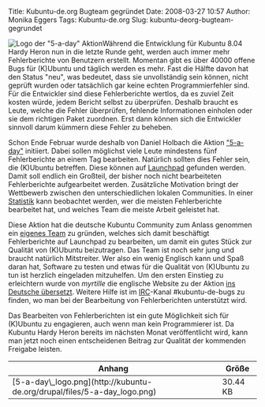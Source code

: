 Title: Kubuntu-de.org Bugteam gegründet
Date: 2008-03-27 10:57
Author: Monika Eggers
Tags: Kubuntu-de.org
Slug: kubuntu-deorg-bugteam-gegrundet

![Logo der "5-a-day"
Aktion](http://www.kubuntu-de.org/files/5-a-day_logo.png)Während die
Entwicklung für Kubuntu 8.04 Hardy Heron nun in die letzte Runde geht,
werden auch immer mehr Fehlerberichte von Benutzern erstellt. Momentan
gibt es über 40000 offene Bugs für (K)Ubuntu und täglich werden es mehr.
Fast die Hälfte davon hat den Status "neu", was bedeutet, dass sie
unvollständig sein können, nicht geprüft wurden oder tatsächlich gar
keine echten Programmierfehler sind. Für die Entwickler sind diese
Fehlerberichte wertlos, da es zuviel Zeit kosten würde, jedem Bericht
selbst zu überprüfen. Deshalb braucht es Leute, welche die Fehler
überprüfen, fehlende Informationen einholen oder sie dem richtigen Paket
zuordnen. Erst dann können sich die Entwickler sinnvoll darum kümmern
diese Fehler zu beheben.


Schon Ende Februar wurde deshalb von Daniel Holbach die Aktion
["5-a-day"](http://daniel.holba.ch/blog/?p=93) initiiert. Dabei sollen
möglichst viele Leute mindestens fünf Fehlerberichte an einem Tag
bearbeiten. Natürlich sollten dies Fehler sein, die (K)Ubuntu betreffen.
Diese können auf [Launchpad](http://bugs.launchpad.net/ubuntu) gefunden
werden. Damit soll endlich ein Großteil, der bisher noch nicht
bearbeiteten Fehlerberichte aufgearbeitet werden. Zusätzliche Motivation
bringt der Wettbewerb zwischen den unterschiedlichen lokalen
Communities. In einer [Statistik](http://daniel.holba.ch/5-a-day-stats/)
kann beobachtet werden, wer die meisten Fehlerberichte bearbeitet hat,
und welches Team die meiste Arbeit geleistet hat.


<!--break--><!--break-->

Diese Aktion hat die deutsche Kubuntu Community zum Anlass genommen ein
[eigenes Team](http://wiki.kubuntu-de.org/Team:Bugreports) zu gründen,
welches sich damit beschäftigt Fehlerberichte auf Launchpad zu
bearbeiten, um damit ein gutes Stück zur Qualität von (K)Ubuntu
beizutragen. Das Team ist noch sehr jung und braucht natürlich
Mitstreiter. Wer also ein wenig Englisch kann und Spaß daran hat,
Software zu testen und etwas für die Qualität von (K)Ubuntu zu tun ist
herzlich eingeladen mitzuhelfen. Um den ersten Einstieg zu erleichtern
wurde von *myrtille* die englische Website zu der Aktion [ins Deutsche
übersetzt](http://wiki.kubuntu-de.org/Team:Bugreports/Mithelfen/5-a-day).
Weitere Hilfe ist im [IRC](http://wiki.kubuntu-de.org/Team:IRC)-Kanal
\#kubuntu-de-bugs zu finden, wo man bei der Bearbeitung von
Fehlerberichten unterstützt wird.


Das Bearbeiten von Fehlerberichten ist ein gute Möglichkeit sich für
(K)Ubuntu zu engagieren, auch wenn man kein Programmierer ist. Da
Kubuntu Hardy Heron bereits im nächsten Monat veröffentlicht wird, kann
man jetzt noch einen entscheidenen Beitrag zur Qualität der kommenden
Freigabe leisten.


<table id="attachments" class="sticky-enabled">


<thead>
<tr>
<th>
Anhang

</th>
<th>
Größe

</th>
</tr>
</thead>


<tbody>


<tr class="odd">
<td>
[5-a-day\_logo.png](http://kubuntu-de.org/drupal/files/5-a-day_logo.png)

</td>
<td>
30.44 KB

</td>
</tr>


</tbody>


</table>


